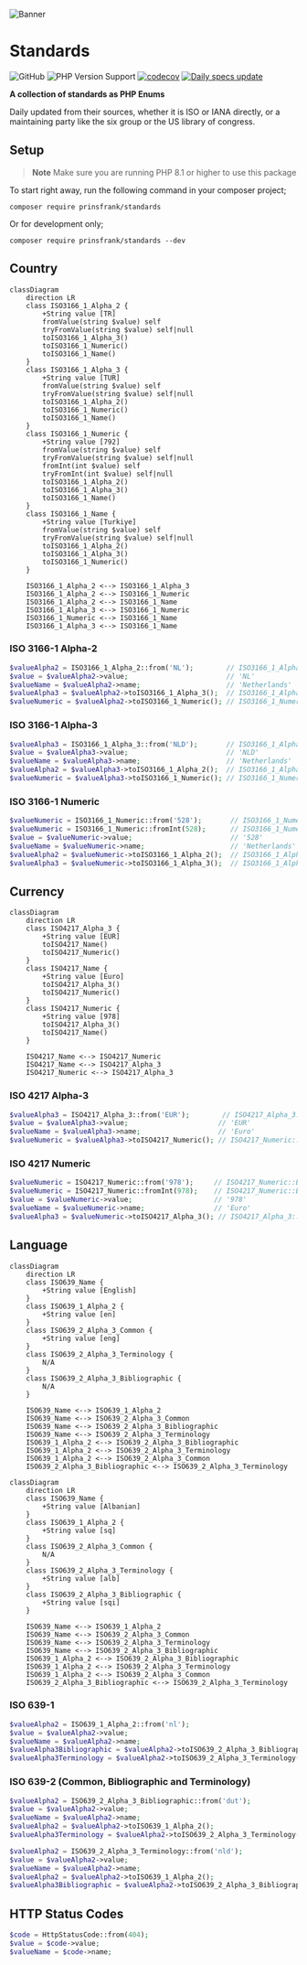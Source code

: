 ![Banner](docs/images/banner.png)

# Standards

![GitHub](https://img.shields.io/github/license/prinsfrank/standards)
![PHP Version Support](https://img.shields.io/packagist/php-v/prinsfrank/standards)
[![codecov](https://codecov.io/gh/PrinsFrank/standards/branch/main/graph/badge.svg?token=9O3VB563MU)](https://codecov.io/gh/PrinsFrank/standards)
[![Daily specs update](https://github.com/PrinsFrank/standards/actions/workflows/update-specs.yml/badge.svg)](https://github.com/PrinsFrank/standards/actions/workflows/update-specs.yml)

**A collection of standards as PHP Enums**

Daily updated from their sources, whether it is ISO or IANA directly, or a maintaining party like the six group or the US library of congress.

## Setup

> **Note**
> Make sure you are running PHP 8.1 or higher to use this package

To start right away, run the following command in your composer project;

```composer require prinsfrank/standards```

Or for development only;

```composer require prinsfrank/standards --dev```

## Country

```mermaid
classDiagram
    direction LR
    class ISO3166_1_Alpha_2 {
        +String value [TR]
        fromValue(string $value) self
        tryFromValue(string $value) self|null
        toISO3166_1_Alpha_3()
        toISO3166_1_Numeric()
        toISO3166_1_Name()
    }
    class ISO3166_1_Alpha_3 {
        +String value [TUR]
        fromValue(string $value) self
        tryFromValue(string $value) self|null
        toISO3166_1_Alpha_2()
        toISO3166_1_Numeric()
        toISO3166_1_Name()
    }
    class ISO3166_1_Numeric {
        +String value [792]
        fromValue(string $value) self
        tryFromValue(string $value) self|null
        fromInt(int $value) self
        tryFromInt(int $value) self|null
        toISO3166_1_Alpha_2()
        toISO3166_1_Alpha_3()
        toISO3166_1_Name()
    }
    class ISO3166_1_Name {
        +String value [Turkiye]
        fromValue(string $value) self
        tryFromValue(string $value) self|null
        toISO3166_1_Alpha_2()
        toISO3166_1_Alpha_3()
        toISO3166_1_Numeric()
    }
    
    ISO3166_1_Alpha_2 <--> ISO3166_1_Alpha_3
    ISO3166_1_Alpha_2 <--> ISO3166_1_Numeric
    ISO3166_1_Alpha_2 <--> ISO3166_1_Name
    ISO3166_1_Alpha_3 <--> ISO3166_1_Numeric
    ISO3166_1_Numeric <--> ISO3166_1_Name
    ISO3166_1_Alpha_3 <--> ISO3166_1_Name
```

### ISO 3166-1 Alpha-2

```php
$valueAlpha2 = ISO3166_1_Alpha_2::from('NL');        // ISO3166_1_Alpha_2::Netherlands
$value = $valueAlpha2->value;                        // 'NL'
$valueName = $valueAlpha2->name;                     // 'Netherlands'
$valueAlpha3 = $valueAlpha2->toISO3166_1_Alpha_3();  // ISO3166_1_Alpha_3::Netherlands
$valueNumeric = $valueAlpha2->toISO3166_1_Numeric(); // ISO3166_1_Numeric::Netherlands
```

### ISO 3166-1 Alpha-3

```php
$valueAlpha3 = ISO3166_1_Alpha_3::from('NLD');       // ISO3166_1_Alpha_3::Netherlands
$value = $valueAlpha3->value;                        // 'NLD'
$valueName = $valueAlpha3->name;                     // 'Netherlands'
$valueAlpha2 = $valueAlpha3->toISO3166_1_Alpha_2();  // ISO3166_1_Alpha_2::Netherlands
$valueNumeric = $valueAlpha3->toISO3166_1_Numeric(); // ISO3166_1_Numeric::Netherlands
```

### ISO 3166-1 Numeric

```php
$valueNumeric = ISO3166_1_Numeric::from('528');       // ISO3166_1_Numeric::Netherlands
$valueNumeric = ISO3166_1_Numeric::fromInt(528);      // ISO3166_1_Numeric::Netherlands
$value = $valueNumeric->value;                        // '528'
$valueName = $valueNumeric->name;                     // 'Netherlands'
$valueAlpha2 = $valueNumeric->toISO3166_1_Alpha_2();  // ISO3166_1_Alpha_2::Netherlands
$valueAlpha3 = $valueNumeric->toISO3166_1_Alpha_3();  // ISO3166_1_Alpha_3::Netherlands
```

## Currency

```mermaid
classDiagram
    direction LR
    class ISO4217_Alpha_3 {
        +String value [EUR]
        toISO4217_Name()
        toISO4217_Numeric()
    }
    class ISO4217_Name {
        +String value [Euro]
        toISO4217_Alpha_3()
        toISO4217_Numeric()
    }
    class ISO4217_Numeric {
        +String value [978]
        toISO4217_Alpha_3()
        toISO4217_Name()
    }
    
    ISO4217_Name <--> ISO4217_Numeric
    ISO4217_Name <--> ISO4217_Alpha_3
    ISO4217_Numeric <--> ISO4217_Alpha_3
```

### ISO 4217 Alpha-3

```php
$valueAlpha3 = ISO4217_Alpha_3::from('EUR');        // ISO4217_Alpha_3::Euro
$value = $valueAlpha3->value;                      // 'EUR'
$valueName = $valueAlpha3->name;                   // 'Euro'
$valueNumeric = $valueAlpha3->toISO4217_Numeric(); // ISO4217_Numeric::Euro
```

### ISO 4217 Numeric

```php
$valueNumeric = ISO4217_Numeric::from('978');     // ISO4217_Numeric::Euro
$valueNumeric = ISO4217_Numeric::fromInt(978);    // ISO4217_Numeric::Euro
$value = $valueNumeric->value;                    // '978'
$valueName = $valueNumeric->name;                 // 'Euro'
$valueAlpha3 = $valueNumeric->toISO4217_Alpha_3(); // ISO4217_Alpha_3::Euro
```

## Language

```mermaid
classDiagram
    direction LR
    class ISO639_Name {
        +String value [English]
    }
    class ISO639_1_Alpha_2 {
        +String value [en]
    }
    class ISO639_2_Alpha_3_Common {
        +String value [eng]
    }
    class ISO639_2_Alpha_3_Terminology {
        N/A
    }
    class ISO639_2_Alpha_3_Bibliographic {
        N/A
    }
    
    ISO639_Name <--> ISO639_1_Alpha_2
    ISO639_Name <--> ISO639_2_Alpha_3_Common
    ISO639_Name <--> ISO639_2_Alpha_3_Bibliographic
    ISO639_Name <--> ISO639_2_Alpha_3_Terminology
    ISO639_1_Alpha_2 <--> ISO639_2_Alpha_3_Bibliographic
    ISO639_1_Alpha_2 <--> ISO639_2_Alpha_3_Terminology
    ISO639_1_Alpha_2 <--> ISO639_2_Alpha_3_Common
    ISO639_2_Alpha_3_Bibliographic <--> ISO639_2_Alpha_3_Terminology
```

```mermaid
classDiagram
    direction LR
    class ISO639_Name {
        +String value [Albanian]
    }
    class ISO639_1_Alpha_2 {
        +String value [sq]
    }
    class ISO639_2_Alpha_3_Common {
        N/A
    }
    class ISO639_2_Alpha_3_Terminology {
        +String value [alb]
    }
    class ISO639_2_Alpha_3_Bibliographic {
        +String value [sqi]
    }
    
    ISO639_Name <--> ISO639_1_Alpha_2
    ISO639_Name <--> ISO639_2_Alpha_3_Common
    ISO639_Name <--> ISO639_2_Alpha_3_Terminology
    ISO639_Name <--> ISO639_2_Alpha_3_Bibliographic
    ISO639_1_Alpha_2 <--> ISO639_2_Alpha_3_Bibliographic
    ISO639_1_Alpha_2 <--> ISO639_2_Alpha_3_Terminology
    ISO639_1_Alpha_2 <--> ISO639_2_Alpha_3_Common
    ISO639_2_Alpha_3_Bibliographic <--> ISO639_2_Alpha_3_Terminology
```

### ISO 639-1

```php
$valueAlpha2 = ISO639_1_Alpha_2::from('nl');                                  // ISO639_1_Alpha_2::Dutch_Flemish
$value = $valueAlpha2->value;                                                 // 'nl'
$valueName = $valueAlpha2->name;                                              // 'Dutch_Flemish'
$valueAlpha3Bibliographic = $valueAlpha2->toISO639_2_Alpha_3_Bibliographic(); // ISO639_2_Alpha_3_Bibliographic::Dutch_Flemish
$valueAlpha3Terminology = $valueAlpha2->toISO639_2_Alpha_3_Terminology();     // ISO639_2_Alpha_3_Terminology::Dutch_Flemish
```

### ISO 639-2 (Common, Bibliographic and Terminology)

```php
$valueAlpha2 = ISO639_2_Alpha_3_Bibliographic::from('dut');               // ISO639_1_Alpha_2::Dutch_Flemish
$value = $valueAlpha2->value;                                             // 'dut'
$valueName = $valueAlpha2->name;                                          // 'Dutch_Flemish'
$valueAlpha2 = $valueAlpha2->toISO639_1_Alpha_2();                        // ISO639_1_Alpha_2::Dutch_Flemish
$valueAlpha3Terminology = $valueAlpha2->toISO639_2_Alpha_3_Terminology(); // ISO639_2_Alpha_3_Terminology::Dutch_Flemish

$valueAlpha2 = ISO639_2_Alpha_3_Terminology::from('nld');                     // ISO639_1_Alpha_2::Dutch_Flemish
$value = $valueAlpha2->value;                                                 // 'nld'
$valueName = $valueAlpha2->name;                                              // 'Dutch_Flemish'
$valueAlpha2 = $valueAlpha2->toISO639_1_Alpha_2();                            // ISO639_1_Alpha_2::Dutch_Flemish
$valueAlpha3Bibliographic = $valueAlpha2->toISO639_2_Alpha_3_Bibliographic(); // ISO639_2_Alpha_3_Bibliographic::Dutch_Flemish
```

## HTTP Status Codes

```php
$code = HttpStatusCode::from(404);                                     // HttpStatusCode::Not_Found
$value = $code->value;                                                 // 404
$valueName = $code->name;                                              // Not_Found
```
